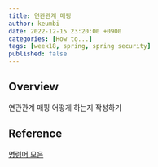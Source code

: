 ```yaml
---
title: 연관관계 매핑
author: keumbi
date: 2022-12-15 23:20:00 +0900
categories: [How to...]
tags: [week18, spring, spring security]
published: false
---
```


## Overview
연관관계 매핑 어떻게 하는지 작성하기



## Reference

[명령어 모음](https://gorokke.tistory.com/22)

